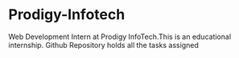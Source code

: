 # Prodigy-Infotech
Web Development Intern at Prodigy InfoTech.This is an educational internship. Github Repository holds all the tasks assigned 
